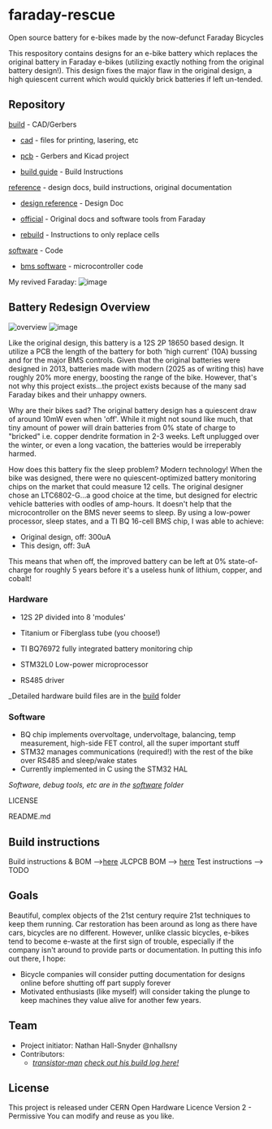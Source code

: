 # faraday-rescue
Open source battery for e-bikes made by the now-defunct Faraday Bicycles

This respository contains designs for an e-bike battery which replaces the original battery in Faraday e-bikes (utilizing exactly nothing from the original battery design!). This design fixes the major flaw in the original design, a high quiescent current which would quickly brick batteries if left un-tended.

## Repository

[build](https://github.com/nhallsny/faraday-rescue/tree/main/build) - CAD/Gerbers

- [cad](https://github.com/nhallsny/faraday-rescue/tree/main/build/cad) - files for printing, lasering, etc
	
- [pcb](https://github.com/nhallsny/faraday-rescue/tree/main/build/pcb) - Gerbers and Kicad project
	
- [build guide](https://github.com/nhallsny/faraday-rescue/tree/main/build/README.md) - Build Instructions
 
[reference](https://github.com/nhallsny/faraday-rescue/tree/main/reference) - design docs, build instructions, original documentation

- [design reference](https://github.com/nhallsny/faraday-rescue/tree/main/reference/design/README.md) - Design Doc
	
- [official](https://github.com/nhallsny/faraday-rescue/tree/main/reference/official) - Original docs and software tools from Faraday
	
- [rebuild](https://github.com/nhallsny/faraday-rescue/tree/main/reference/rebuild) - Instructions to only replace cells
 
[software](https://github.com/nhallsny/faraday-rescue/tree/main/software) - Code
- [bms software](https://github.com/nhallsny/faraday-rescue/tree/main/main/software/bms) - microcontroller code

My revived Faraday:
![image](https://github.com/user-attachments/assets/ec35f67b-ac72-4ab8-adf7-9287b601475b)

## Battery Redesign Overview
![overview](https://github.com/user-attachments/assets/03d99ff3-242b-4089-a17a-9e69a970b3f1)
![image](https://github.com/user-attachments/assets/2e6382bb-4fa4-41c9-86b4-41948129d556)


Like the original design, this battery is a 12S 2P 18650 based design. It utilize a PCB the length of the battery for both 'high current' (10A) bussing and for the major BMS controls. Given that the original batteries were designed in 2013, batteries made with modern (2025 as of writing this) have roughly 20% more energy, boosting the range of the bike. However, that's not why this project exists...the project exists because of the many sad Faraday bikes and their unhappy owners. 

Why are their bikes sad? The original battery design has a quiescent draw of around 10mW even when 'off'. While it might not sound like much, that tiny amount of power will drain batteries from 0% state of charge to "bricked" i.e. copper dendrite formation in 2-3 weeks. Left unplugged over the winter, or even a long vacation, the batteries would be irreperably harmed.

How does this battery fix the sleep problem? Modern technology! When the bike was designed, there were no quiescent-optimized battery monitoring chips on the market that could measure 12 cells. The original designer chose an LTC6802-G...a good choice at the time, but designed for electric vehicle batteries with oodles of amp-hours. It doesn't help that the microcontroller on the BMS never seems to sleep. By using a low-power processor, sleep states, and a TI BQ 16-cell BMS chip, I was able to achieve:
+ Original design, off: 300uA
+ This design, off: 3uA

This means that when off, the improved battery can be left at 0% state-of-charge for roughly 5 years before it's a useless hunk of lithium, copper, and cobalt!

### Hardware
+ 12S 2P divided into 8 'modules'
+ Titanium or Fiberglass tube (you choose!)
+ TI BQ76972 fully integrated battery monitoring chip
+ STM32L0 Low-power microprocessor

+ RS485 driver

_Detailed hardware build files are in the [build]([url](https://github.com/nhallsny/faraday-rescue/tree/main/build)) folder

### Software
+ BQ chip implements overvoltage, undervoltage, balancing, temp measurement, high-side FET control, all the super important stuff
+ STM32 manages communications (required!) with the rest of the bike over RS485 and sleep/wake states
+ Currently implemented in C using the STM32 HAL

_Software, debug tools, etc are in the [software](https://github.com/nhallsny/faraday-rescue/tree/main/softwareac) folder_


LICENSE

README.md

## Build instructions
Build instructions & BOM -->[here](https://github.com/nhallsny/faraday-rescue/tree/main/build/README.md)
JLCPCB BOM --> [here](https://github.com/nhallsny/faraday-rescue/blob/main/build/pcb/faraday-rescue-bms/jlcpcb/production_files/BOM-pcb_battery.csv)
Test instructions --> TODO

## Goals

Beautiful, complex objects of the 21st century require 21st techniques to keep them running. Car restoration has been around as long as there have cars, bicycles are no different. However, unlike classic bicycles, e-bikes tend to become e-waste at the first sign of trouble, especially if the company isn't around to provide parts or documentation. In putting this info out there, I hope:
+ Bicycle companies will consider putting documentation for designs online before shutting off part supply forever
+ Motivated enthusiasts (like myself) will consider taking the plunge to keep machines they value alive for another few years.

## Team

+ Project initiator: Nathan Hall-Snyder @nhallsny
+ Contributors:
	+ _[transistor-man](https://github.com/transistor-man) [check out his build log here!](https://transistor-man.com/faraday_bike_revival.html)_


## License

This project is released under CERN Open Hardware Licence Version 2 - Permissive
You can modify and reuse as you like.
